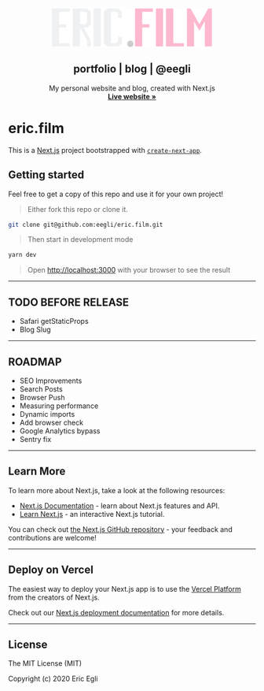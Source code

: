 
<!-- PROJECT LOGO -->
<br />
<p align="center">
  <a href="https://github.com/othneildrew/Best-README-Template">
    <img src="logo.png" alt="Logo" height="80">
  </a>
  <h2 align="center">portfolio | blog | @eegli</h2>
   <p align="center">
    My personal website and blog, created with Next.js
    <br />
    <a href="https:beta.eric.film"><strong>Live website »</strong></a>
    <br />
  </p>
</p>




# eric.film
This is a [Next.js](https://nextjs.org/) project bootstrapped with [`create-next-app`](https://github.com/vercel/next.js/tree/canary/packages/create-next-app).

## Getting started
Feel free to get a copy of this repo and use it for your own project!

> Either fork this repo or clone it.

```bash
git clone git@github.com:eegli/eric.film.git
```

> Then start in development mode
```bash
yarn dev
```
> Open [http://localhost:3000](http://localhost:3000) with your browser to see the result

---


## TODO BEFORE RELEASE

- Safari getStaticProps
- Blog Slug

---

## ROADMAP

- SEO Improvements
- Search Posts
- Browser Push
- Measuring performance
- Dynamic imports
- Add browser check
- Google Analytics bypass
- Sentry fix

---

## Learn More

To learn more about Next.js, take a look at the following resources:

- [Next.js Documentation](https://nextjs.org/docs) - learn about Next.js features and API.
- [Learn Next.js](https://nextjs.org/learn) - an interactive Next.js tutorial.

You can check out [the Next.js GitHub repository](https://github.com/vercel/next.js/) - your feedback and contributions are welcome!
 ___

## Deploy on Vercel

The easiest way to deploy your Next.js app is to use the [Vercel Platform](https://vercel.com/import?utm_medium=default-template&filter=next.js&utm_source=create-next-app&utm_campaign=create-next-app-readme) from the creators of Next.js.

Check out our [Next.js deployment documentation](https://nextjs.org/docs/deployment) for more details.
 ___

## License
The MIT License (MIT)

Copyright (c) 2020 Eric Egli

